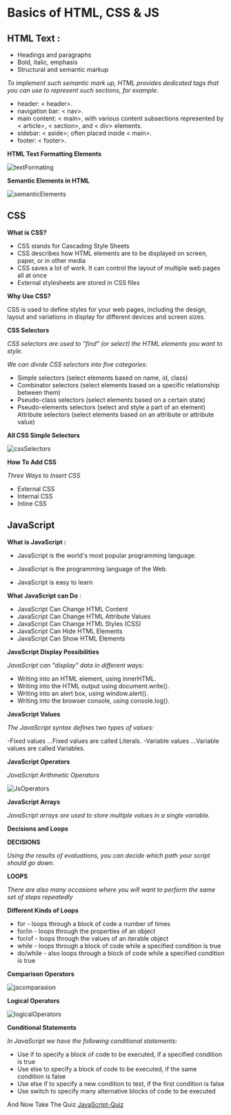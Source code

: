 # Basics of HTML, CSS & JS 

## HTML Text :

- Headings and paragraphs
- Bold, italic, emphasis
- Structural and semantic markup

*To implement such semantic mark up, HTML provides dedicated tags that you can use to represent such sections, for example:*

- header: < header>.
- navigation bar: < nav>.
- main content: < main>, with various content subsections  represented by < article>, < section>, and < div> elements.
- sidebar: < aside>; often placed inside < main>.
- footer: < footer>.


**HTML Text Formatting Elements**


![textFormating](/images/Textformating.png)


**Semantic Elements in HTML**

![semanticElements](/images/semantic.png)


## CSS 

**What is CSS?**


- CSS stands for Cascading Style Sheets
- CSS describes how HTML elements are to be displayed on screen, paper, or in other media
- CSS saves a lot of work. It can control the layout of multiple web pages all at once
- External stylesheets are stored in CSS files

**Why Use CSS?**

CSS is used to define styles for your web pages, including the design, layout and variations in display for different devices and screen sizes.

**CSS Selectors**


*CSS selectors are used to "find" (or select) the HTML elements you want to style.*

*We can divide CSS selectors into five categories:*

- Simple selectors (select elements based on name, id, class)
- Combinator selectors (select elements based on a specific relationship between them)
- Pseudo-class selectors (select elements based on a certain state)
- Pseudo-elements selectors (select and style a part of an element)
Attribute selectors (select elements based on an attribute or attribute value)


**All CSS Simple Selectors**

![cssSelectors](/images/css-selectors.png)


**How To Add CSS**

*Three Ways to Insert CSS*

- External CSS
- Internal CSS
- Inline CSS

## JavaScript

**What is JavaScript :**

- JavaScript is the world's most popular programming language.

- JavaScript is the programming language of the Web.

- JavaScript is easy to learn


**What JavaScript can Do** :

- JavaScript Can Change HTML Content
- JavaScript Can Change HTML Attribute Values
- JavaScript Can Change HTML Styles (CSS)
- JavaScript Can Hide HTML Elements
- JavaScript Can Show HTML Elements

**JavaScript Display Possibilities**

*JavaScript can "display" data in different ways:*

- Writing into an HTML element, using innerHTML.
- Writing into the HTML output using document.write().
- Writing into an alert box, using window.alert().
- Writing into the browser console, using console.log().

**JavaScript Values**

*The JavaScript syntax defines two types of values:*

-Fixed values ...Fixed values are called Literals.
-Variable values ...Variable values are called Variables.


**JavaScript Operators**

*JavaScript Arithmetic Operators*


![JsOperators](/images/operators.png)



**JavaScript Arrays**

*JavaScript arrays are used to store multiple values in a single variable.*

**Decisions and Loops**

**DECISIONS**

*Using the results of evaluations, you can decide which path your script should go down.*


**LOOPS**

*There are also many occasions where you will want to perform the same set of steps repeatedly*



**Different Kinds of Loops**

- for - loops through a block of code a number of times
- for/in - loops through the properties of an object
- for/of - loops through the values of an iterable object
- while - loops through a block of code while a specified condition is true
- do/while - also loops through a block of code while a specified condition is true

**Comparison Operators**


![jscomparasion](/images/jscom.png)



**Logical Operators**


![logicalOperators](/images/logical.png)



**Conditional Statements**

*In JavaScript we have the following conditional statements:*

- Use if to specify a block of code to be executed, if a specified condition is true
- Use else to specify a block of code to be executed, if the same condition is false
- Use else if to specify a new condition to test, if the first condition is false
- Use switch to specify many alternative blocks of code to be executed


And Now Take The Quiz 
[JavaScript-Quiz](https://docs.google.com/forms/d/1cB2t0ZccTpnFP7rwsMkyzswwslgKZ5LVkkjenXw7zoU/edit)






